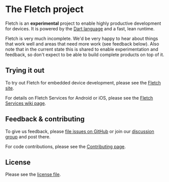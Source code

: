 # The Fletch project

Fletch is an **experimental** project to enable highly productive development
for devices. It is powered by the [Dart language](https://www.dartlang.org/docs/dart-up-and-running/ch02.html)
and a fast, lean runtime.

Fletch is very much incomplete. We'd be very happy to hear about things that
work well and areas that need more work (see feedback below). Also note that
in the current state this is shared to enable experimentation and feedback,
so don't expect to be able to build complete products on top of it.

## Trying it out

To try out Fletch for embedded device development, please see the
[Fletch site](http://dart-lang.github.io/fletch/).

For details on Fletch Services for Android or iOS, please see the [Fletch Services wiki page](https://github.com/dart-lang/fletch/wiki/Dart-Services-IDL).

## Feedback & contributing

To give us feedback, please
[file issues on GitHub](https://github.com/dart-lang/fletch/issues)
or join our
[discussion group](https://groups.google.com/forum/#!forum/fletch-discuss)
and post there.

For code contributions, please see the [Contributing page](https://github.com/dart-lang/fletch/wiki/Contributing).

## License

Please see the [license file](https://github.com/dart-lang/fletch/blob/master/LICENSE.md).
